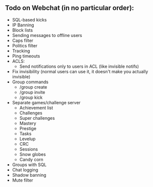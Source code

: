 ## Todo on Webchat (in no particular order):

* SQL-based kicks 
* IP Banning 
* Block lists 
* Sending messages to offline users 
* Caps filter 
* Politics filter 
* Tracking 
* Ping timeouts
* ACLS:
	* Send notifications only to users in ACL (like invisible notifs)
* Fix invisibility (normal users can use it, it doesn't make you actually invisible)
* Group commands
	* /group create <name> 
	* /group invite <name> 
	* /group kick <name> 
* Separate games/challenge server
	* Achievement list 
	* Challenges 
	* Super challenges 
	* Mastery 
	* Prestige 
	* Tasks 
	* Levelup 
	* CRC 
	* Sessions 
	* Snow globes 
	* Candy corn 
* Groups with SQL 
* Chat logging 
* Shadow banning 
* Mute filter 
